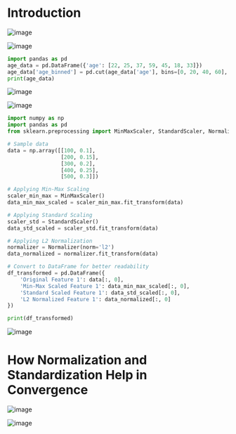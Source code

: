 # Introduction

![image](https://github.com/user-attachments/assets/8c423c39-7701-4c48-892a-e9934b05ab3c)

![image](https://github.com/user-attachments/assets/5aa6c5c3-0f7d-4f61-b7bf-c9289fff198f)

```python
import pandas as pd
age_data = pd.DataFrame({'age': [22, 25, 37, 59, 45, 18, 33]})
age_data['age_binned'] = pd.cut(age_data['age'], bins=[0, 20, 40, 60], labels=["0-20", "21-40", "41-60"])
print(age_data)
```
![image](https://github.com/user-attachments/assets/fce2352e-fd70-423c-8f93-20c5e4844dfd)

![image](https://github.com/user-attachments/assets/391d2745-ffc5-4933-95fd-d3f28f872e70)

```python
import numpy as np
import pandas as pd
from sklearn.preprocessing import MinMaxScaler, StandardScaler, Normalizer

# Sample data
data = np.array([[100, 0.1],
                 [200, 0.15],
                 [300, 0.2],
                 [400, 0.25],
                 [500, 0.3]])

# Applying Min-Max Scaling
scaler_min_max = MinMaxScaler()
data_min_max_scaled = scaler_min_max.fit_transform(data)

# Applying Standard Scaling
scaler_std = StandardScaler()
data_std_scaled = scaler_std.fit_transform(data)

# Applying L2 Normalization
normalizer = Normalizer(norm='l2')
data_normalized = normalizer.fit_transform(data)

# Convert to DataFrame for better readability
df_transformed = pd.DataFrame({
    'Original Feature 1': data[:, 0],
    'Min-Max Scaled Feature 1': data_min_max_scaled[:, 0],
    'Standard Scaled Feature 1': data_std_scaled[:, 0],
    'L2 Normalized Feature 1': data_normalized[:, 0]
})

print(df_transformed)

```
![image](https://github.com/user-attachments/assets/87ad041c-9f07-4931-9790-8f8d9fa9d8cd)

# How Normalization and Standardization Help in Convergence

![image](https://github.com/user-attachments/assets/505d91cc-a231-4376-8250-4704d9d09f78)

![image](https://github.com/user-attachments/assets/8e6f9248-ba7a-4f9c-8879-310d17b58875)


